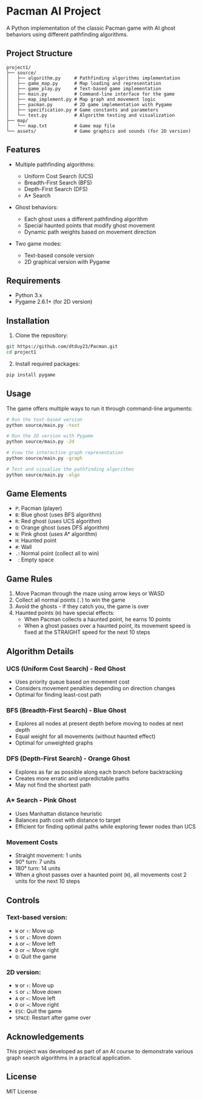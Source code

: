 # Pacman AI Project

A Python implementation of the classic Pacman game with AI ghost behaviors using different pathfinding algorithms.

## Project Structure
```
project1/
├── source/
│   ├── algorithm.py     # Pathfinding algorithms implementation
│   ├── game_map.py      # Map loading and representation
│   ├── game_play.py     # Text-based game implementation
│   ├── main.py          # Command-line interface for the game
│   ├── map_implement.py # Map graph and movement logic
│   ├── pacman.py        # 2D game implementation with Pygame
│   ├── specification.py # Game constants and parameters
│   └── test.py          # Algorithm testing and visualization
├── map/
│   └── map.txt          # Game map file
└── assets/              # Game graphics and sounds (for 2D version)
```

## Features

- Multiple pathfinding algorithms:
  - Uniform Cost Search (UCS)
  - Breadth-First Search (BFS)
  - Depth-First Search (DFS)
  - A* Search

- Ghost behaviors:
  - Each ghost uses a different pathfinding algorithm
  - Special haunted points that modify ghost movement
  - Dynamic path weights based on movement direction

- Two game modes:
  - Text-based console version
  - 2D graphical version with Pygame

## Requirements

- Python 3.x
- Pygame 2.6.1+ (for 2D version)

## Installation

1. Clone the repository:
```bash
git https://github.com/dtduy23/Pacman.git
cd project1
```

2. Install required packages:
```bash
pip install pygame
```

## Usage

The game offers multiple ways to run it through command-line arguments:

```bash
# Run the text-based version
python source/main.py -text

# Run the 2D version with Pygame
python source/main.py -2d

# View the interactive graph representation
python source/main.py -graph

# Test and visualize the pathfinding algorithms
python source/main.py -algo
```

## Game Elements

- `P`: Pacman (player)
- `B`: Blue ghost (uses BFS algorithm)
- `R`: Red ghost (uses UCS algorithm)
- `O`: Orange ghost (uses DFS algorithm)
- `N`: Pink ghost (uses A* algorithm)
- `H`: Haunted point
- `#`: Wall
- `.`: Normal point (collect all to win)
- ` `: Empty space

## Game Rules

1. Move Pacman through the maze using arrow keys or WASD
2. Collect all normal points (`.`) to win the game
3. Avoid the ghosts - if they catch you, the game is over
4. Haunted points (`H`) have special effects:
   - When Pacman collects a haunted point, he earns 10 points
   - When a ghost passes over a haunted point, its movement speed is fixed at the STRAIGHT speed for the next 10 steps

## Algorithm Details

### UCS (Uniform Cost Search) - Red Ghost
- Uses priority queue based on movement cost
- Considers movement penalties depending on direction changes
- Optimal for finding least-cost path

### BFS (Breadth-First Search) - Blue Ghost
- Explores all nodes at present depth before moving to nodes at next depth
- Equal weight for all movements (without haunted effect)
- Optimal for unweighted graphs

### DFS (Depth-First Search) - Orange Ghost
- Explores as far as possible along each branch before backtracking
- Creates more erratic and unpredictable paths
- May not find the shortest path

### A* Search - Pink Ghost
- Uses Manhattan distance heuristic
- Balances path cost with distance to target
- Efficient for finding optimal paths while exploring fewer nodes than UCS

### Movement Costs
- Straight movement: 1 units
- 90° turn: 7 units
- 180° turn: 14 units
- When a ghost passes over a haunted point (`H`), all movements cost 2 units for the next 10 steps

## Controls

### Text-based version:
- `W` or `↑`: Move up
- `S` or `↓`: Move down
- `A` or `←`: Move left
- `D` or `→`: Move right
- `Q`: Quit the game

### 2D version:
- `W` or `↑`: Move up
- `S` or `↓`: Move down
- `A` or `←`: Move left
- `D` or `→`: Move right
- `ESC`: Quit the game
- `SPACE`: Restart after game over

## Acknowledgements

This project was developed as part of an AI course to demonstrate various graph search algorithms in a practical application.

## License

MIT License